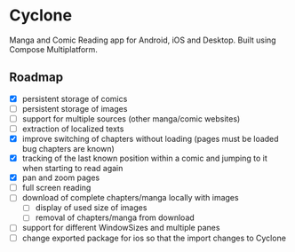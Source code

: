 # Cyclone

Manga and Comic Reading app for Android, iOS and Desktop. Built using Compose Multiplatform.

## Roadmap

- [x] persistent storage of comics
- [ ] persistent storage of images
- [ ] support for multiple sources (other manga/comic websites)
- [ ] extraction of localized texts
- [x] improve switching of chapters without loading (pages must be loaded bug chapters are known)
- [x] tracking of the last known position within a comic and jumping to it when starting to read
  again
- [x] pan and zoom pages
- [ ] full screen reading
- [ ] download of complete chapters/manga locally with images
    - [ ] display of used size of images
    - [ ] removal of chapters/manga from download
- [ ] support for different WindowSizes and multiple panes
- [ ] change exported package for ios so that the import changes to Cyclone
